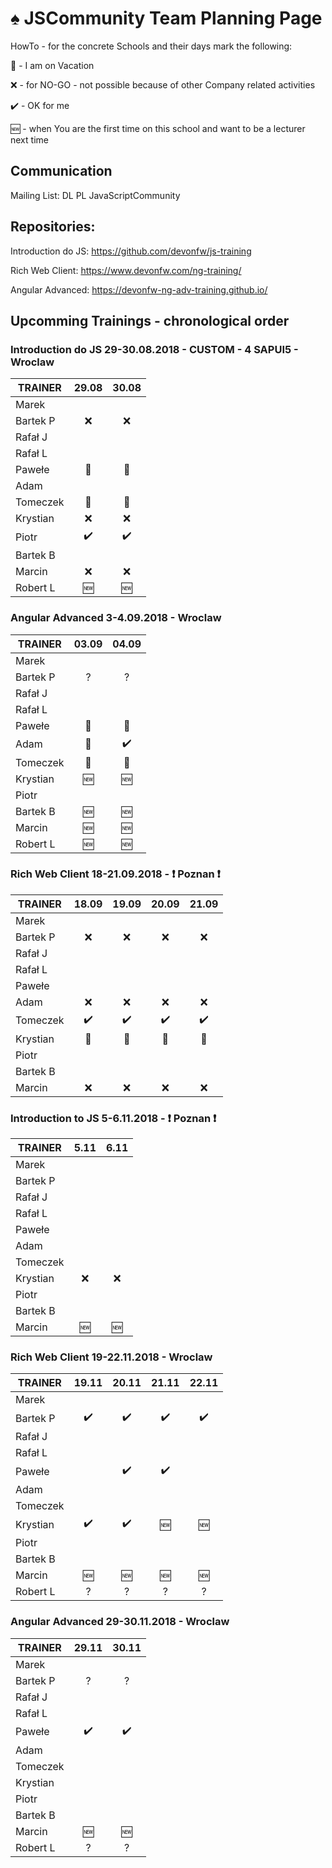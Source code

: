 # :spades: JSCommunity Team Planning Page

HowTo - for the concrete Schools and their days mark the following:

:palm_tree: - I am on Vacation

:x: - for NO-GO - not possible because of other Company related activities

:heavy_check_mark: - OK for me

:new: - when You are the first time on this school and want to be a lecturer next time

## Communication

Mailing List: DL PL JavaScriptCommunity

## Repositories:

Introduction do JS: https://github.com/devonfw/js-training

Rich Web Client: https://www.devonfw.com/ng-training/

Angular Advanced: https://devonfw-ng-adv-training.github.io/

## Upcomming Trainings - chronological order

### Introduction do JS 29-30.08.2018 - CUSTOM - 4 SAPUI5 - Wroclaw
| TRAINER       |      29.08	     |      30.08       |
| --            |      :---:       |      :---:       |
| Marek         |                  |                  |
| Bartek P      |       :x:        |       :x:        |
| Rafał J       |                  |                  |
| Rafał L       |                  |                  |
| Pawełe        |   :palm_tree:    |   :palm_tree:    |
| Adam          |                  |                  |
| Tomeczek      |   :palm_tree:    |   :palm_tree:    |
| Krystian      |       :x:        |       :x:        |
| Piotr         |:heavy_check_mark:|:heavy_check_mark:|
| Bartek B      |                  |                  |
| Marcin        |       :x:        |       :x:        |
| Robert L      |      :new:       |      :new:       |

### Angular Advanced 3-4.09.2018 - Wroclaw
| TRAINER       |      03.09	     |      04.09       |
| --            |      :---:       |      :---:       |
| Marek         |                  |                  |
| Bartek P      |        ?         |        ?         |
| Rafał J       |                  |                  |
| Rafał L       |                  |                  |
| Pawełe        |   :palm_tree:    |   :palm_tree:    |
| Adam          |   :palm_tree:    |:heavy_check_mark:|
| Tomeczek      |   :palm_tree:    |   :palm_tree:    |
| Krystian      |      :new:       |      :new:       |
| Piotr         |                  |                  |
| Bartek B      |      :new:       |      :new:       |
| Marcin        |      :new:       |      :new:       |
| Robert L      |      :new:       |      :new:       |

### Rich Web Client 18-21.09.2018 - :exclamation: Poznan :exclamation:
| TRAINER       |      18.09	     |      19.09       |      20.09	     |      21.09       |
| --            |      :---:       |      :---:       |      :---:       |      :---:       |
| Marek         |                  |                  |                  |                  |
| Bartek P      |       :x:        |       :x:        |       :x:        |       :x:        |
| Rafał J       |                  |                  |                  |                  |
| Rafał L       |                  |                  |                  |                  |
| Pawełe        |                  |                  |                  |                  |
| Adam          |       :x:        |       :x:        |       :x:        |       :x:        |
| Tomeczek      |:heavy_check_mark:|:heavy_check_mark:|:heavy_check_mark:|:heavy_check_mark:|
| Krystian      |   :palm_tree:    |    :palm_tree:   |    :palm_tree:   |   :palm_tree:    |
| Piotr         |                  |                  |                  |                  |
| Bartek B      |                  |                  |                  |                  |
| Marcin        |       :x:        |       :x:        |       :x:        |       :x:        |

### Introduction to JS 5-6.11.2018 - :exclamation: Poznan :exclamation:
| TRAINER       |       5.11	     |       6.11       |
| --            |      :---:       |      :---:       |
| Marek         |                  |                  |
| Bartek P      |                  |                  |
| Rafał J       |                  |                  |
| Rafał L       |                  |                  |
| Pawełe        |                  |                  |
| Adam          |                  |                  |
| Tomeczek      |                  |                  |
| Krystian      |      :x:         |       :x:        |
| Piotr         |                  |                  |
| Bartek B      |                  |                  |
| Marcin        |      :new:       |      :new:       |

### Rich Web Client 19-22.11.2018 - Wroclaw
| TRAINER       |      19.11	     |      20.11       |      21.11	     |      22.11       |
| --            |      :---:       |      :---:       |      :---:       |      :---:       |
| Marek         |                  |                  |                  |                  |
| Bartek P      |:heavy_check_mark:|:heavy_check_mark:|:heavy_check_mark:|:heavy_check_mark:|
| Rafał J       |                  |                  |                  |                  |
| Rafał L       |                  |                  |                  |                  |
| Pawełe        |                  |:heavy_check_mark:|:heavy_check_mark:|                  |
| Adam          |                  |                  |                  |                  |
| Tomeczek      |                  |                  |                  |                  |
| Krystian      |:heavy_check_mark:|:heavy_check_mark:|      :new:       |      :new:       |
| Piotr         |                  |                  |                  |                  |
| Bartek B      |                  |                  |                  |                  |
| Marcin        |      :new:       |      :new:       |      :new:       |      :new:       |
| Robert L      |        ?         |        ?         |        ?         |        ?         |


### Angular Advanced 29-30.11.2018 - Wroclaw
| TRAINER       |      29.11	     |      30.11       |
| --            |      :---:       |      :---:       |
| Marek         |                  |                  |
| Bartek P      |       ?          |        ?         |
| Rafał J       |                  |                  |
| Rafał L       |                  |                  |
| Pawełe        |:heavy_check_mark:|:heavy_check_mark:|
| Adam          |                  |                  |
| Tomeczek      |                  |                  |
| Krystian      |                  |                  |
| Piotr         |                  |                  |
| Bartek B      |                  |                  |
| Marcin        |      :new:       |      :new:       |
| Robert L      |        ?         |        ?         |


